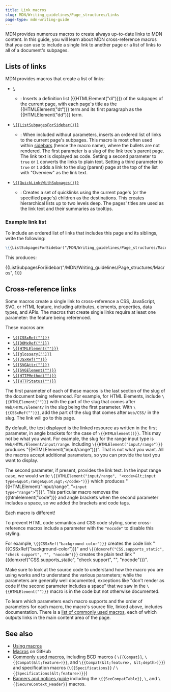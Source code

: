 ```yaml
---
title: Link macros
slug: MDN/Writing_guidelines/Page_structures/Links
page-type: mdn-writing-guide
---
```




MDN provides numerous macros to create always up-to-date links to MDN content. In this guide, you will learn about MDN cross-reference macros that you can use to include a single link to another page or a list of links to all of a document's subpages.

## Lists of links

MDN provides macros that create a list of links:

- [`\`](https://github.com/mdn/yari/blob/main/kumascript/macros/LandingPageListSubpages.ejs)

  - : Inserts a definition list ({{HTMLElement("dl")}}) of the subpages of the current page, with each page's title as the {{HTMLElement("dt")}} term and its first paragraph as the {{HTMLElement("dd")}} term.

- [`\{{ListSubpagesForSidebar()}}`](https://github.com/mdn/yari/blob/main/kumascript/macros/ListSubpagesForSidebar.ejs)

  - : When included without parameters, inserts an ordered list of links to the current page's subpages. This macro is most often used within [sidebars](/MDN/Writing_guidelines/Page_structures/Sidebars) (hence the macro name), where the bullets are not rendered. The first parameter is a slug of the link tree's parent page. The link text is displayed as code. Setting a second parameter to `true` or `1` converts the links to plain text. Setting a third parameter to `true` or `1` adds a link to the slug (parent) page at the top of the list with "Overview" as the link text.

- [`\{{QuickLinksWithSubpages()}}`](https://github.com/mdn/yari/blob/main/kumascript/macros/QuickLinksWithSubpages.ejs)

  - : Creates a set of quicklinks using the current page's (or the specified page's) children as the destinations. This creates hierarchical lists up to two levels deep. The pages' titles are used as the link text and their summaries as tooltips.

### Example link list

To include an ordered list of links that includes this page and its siblings, write the following:

```md
\{{ListSubpagesForSidebar("/MDN/Writing_guidelines/Page_structures/Macros", 1)}}
```

This produces:

{{ListSubpagesForSidebar("/MDN/Writing_guidelines/Page_structures/Macros", 1)}}

## Cross-reference links

Some macros create a single link to cross-reference a CSS, JavaScript, SVG, or HTML feature, including attributes, elements, properties, data types, and APIs. The macros that create single links require at least one parameter: the feature being referenced.

These macros are:

- [`\{{CSSxRef("")}}`](https://github.com/mdn/yari/blob/main/kumascript/macros/cssxref.ejs)
- [`\{{DOMxRef("")}}`](https://github.com/mdn/yari/blob/main/kumascript/macros/DOMxRef.ejs)
- [`\{{HTMLElement("")}}`](https://github.com/mdn/yari/blob/main/kumascript/macros/HTMLElement.ejs)
- [`\{{glossary("")}}`](https://github.com/mdn/yari/blob/main/kumascript/macros/Glossary.ejs)
- [`\{{JSxRef("")}}`](https://github.com/mdn/yari/blob/main/kumascript/macros/jsxref.ejs)
- [`\{{SVGAttr("")}}`](https://github.com/mdn/yari/blob/main/kumascript/macros/SVGAttr.ejs)
- [`\{{SVGElement("")}}`](https://github.com/mdn/yari/blob/main/kumascript/macros/SVGElement.ejs)
- [`\{{HTTPMethod("")}}`](https://github.com/mdn/yari/blob/main/kumascript/macros/HTTPMethod.ejs)
- [`\{{HTTPStatus("")}}`](https://github.com/mdn/yari/blob/main/kumascript/macros/HTTPStatus.ejs)

The first parameter of each of these macros is the last section of the slug of the document being referenced. For example, for HTML Elements, include `\{{HTMLElement("")}}` with the part of the slug that comes after `Web/HTML/Element/` in the slug being the first parameter. With `\{{CSSxRef("")}}`, add the part of the slug that comes after `Web/CSS/` in the slug. The link will go to this page.

By default, the text displayed is the linked resource as written in the first parameter, in angle brackets for the case of `\{{HTMLElement()}}`. This may not be what you want. For example, the slug for the range input type is `Web/HTML/Element/input/range`. Including `\{{HTMLElement("input/range")}}` produces "{{HTMLElement("input/range")}}". That is not what you want. All the macros accept additional parameters, so you can provide the text you want to display.

The second parameter, if present, provides the link text. In the input range case, we would write `\{{HTMLElement("input/range", "<code>&lt;input type=&quot;range&quot;&gt;</code>")}}` which produces "{{HTMLElement("input/range", "<code>&lt;input type=&quot;range&quot;&gt;</code>")}}". This particular macro removes the {{htmlelement("code")}} and angle brackets when the second parameter includes a space, so we added the brackets and code tags.

Each macro is different!

To prevent HTML code semantics and CSS code styling, some cross-reference macros include a parameter with the `"nocode"` to disable this styling.

For example, `\{{CSSxRef("background-color")}}` creates the code link "{{CSSxRef("background-color")}}" and `\{{domxref("CSS.supports_static", "check support", "", "nocode")}}` creates the plain text link "{{domxref("CSS.supports_static", "check support", "", "nocode")}}".

Make sure to look at the source code to understand how the macro you are using works and to understand the various parameters; while the parameters are generally well documented, exceptions like "don't render as code if the second parameter includes a space" that we saw in the `\{{HTMLElement("")}}` macro is in the code but not otherwise documented.

To learn which parameters each macro supports and the order of parameters for each macro, the macro's source file, linked above, includes documentation. There is a [list of commonly used macros](/MDN/Writing_guidelines/Page_structures/Macros/Commonly_used_macros), each of which outputs links in the main content area of the page.

## See also

- [Using macros](/MDN/Writing_guidelines/Page_structures/Macros)
- [Macros](https://github.com/mdn/yari/tree/main/kumascript/macros) on GitHub
- [Commonly used macros](/MDN/Writing_guidelines/Page_structures/Macros/Commonly_used_macros), including BCD macros ( `\{{Compat}}`, `\{{Compat(&lt;feature>)}}`, and `\{{Compat(&lt;feature>, &lt;depth>)}}`) and specification macros (`\{{Specifications}}` / `\{{Specifications(&lt;feature>)}}`)
- [Banners and notices guide](/MDN/Writing_guidelines/Page_structures/Banners_and_notices) including the `\{{SeeCompatTable}}`, `\`, and `\{{SecureContext_Header}}` macros.
